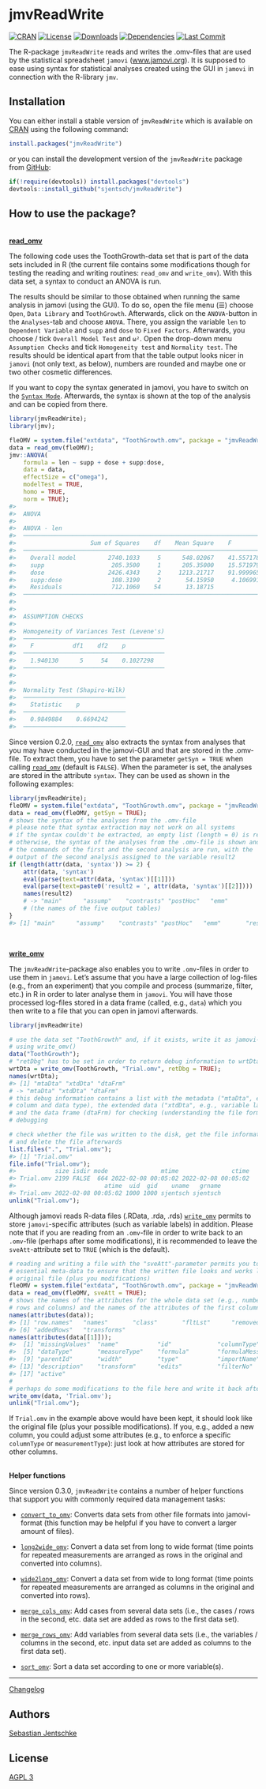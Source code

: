 
<!-- README.md is generated from README.Rmd. Please edit that file -->

# jmvReadWrite

<!-- badges: start -->

[![CRAN](http://www.r-pkg.org/badges/version/jmvReadWrite)](https://cran.r-project.org/package=jmvReadWrite)
[![License](https://img.shields.io/badge/License-AGPL%20v3-green.svg)](https://www.gnu.org/licenses/agpl-3.0.html)
[![Downloads](https://cranlogs.r-pkg.org/badges/jmvReadWrite?color=brightgreen)](https://cran.r-project.org/package=jmvReadWrite)
[![Dependencies](https://tinyverse.netlify.com/badge/jmvReadWrite)](https://cran.r-project.org/package=jmvReadWrite)
[![Last
Commit](https://img.shields.io/github/last-commit/sjentsch/jmvReadWrite)](https://github.com/sjentsch/jmvReadWrite)
<!-- badges: end -->

<!---
[//]: [![Build Status](https://travis-ci.com/sjentsch/jmvReadWrite.svg)](https://travis-ci.com/sjentsch/jmvReadWrite)
[//]: [![CI](https://github.com/sjentsch/jmvReadWrite/workflows/ci/badge.svg)](https://github.com/sjentsch/jmvReadWrite/actions?query=workflow%3Aci)
--->

The R-package `jmvReadWrite` reads and writes the .omv-files that are
used by the statistical spreadsheet `jamovi` (www.jamovi.org). It is
supposed to ease using syntax for statistical analyses created using the
GUI in `jamovi` in connection with the R-library `jmv`.

## Installation

You can either install a stable version of `jmvReadWrite` which is
available on [CRAN](https://cran.r-project.org/package=jmvReadWrite)
using the following command:

``` r
install.packages("jmvReadWrite")
```

or you can install the development version of the `jmvReadWrite` package
from [GitHub](https://github.com/sjentsch/jmvReadWrite):

``` r
if(!require(devtools)) install.packages("devtools")
devtools::install_github("sjentsch/jmvReadWrite")
```

## How to use the package?

<br /> [**read\_omv**](./reference/read_omv.html)

The following code uses the ToothGrowth-data set that is part of the
data sets included in R (the current file contains some modifications
though for testing the reading and writing routines: `read_omv` and
`write_omv`). With this data set, a syntax to conduct an ANOVA is run.

The results should be similar to those obtained when running the same
analysis in jamovi (using the GUI). To do so, open the file menu (☰)
choose `Open`, `Data Library` and `ToothGrowth`. Afterwards, click on
the `ANOVA`-button in the `Analyses`-tab and choose `ANOVA`. There, you
assign the variable `len` to `Dependent Variable` and `supp` and `dose`
to `Fixed Factors`. Afterwards, you choose / tick `Overall Model Test`
and `ω²`. Open the drop-down menu `Assumption Checks` and tick
`Homogeneity test` and `Normality test`. The results should be identical
apart from that the table output looks nicer in `jamovi` (not only text,
as below), numbers are rounded and maybe one or two other cosmetic
differences.

If you want to copy the syntax generated in jamovi, you have to switch
on the [`Syntax
Mode`](https://jamovi.readthedocs.io/en/latest/_pages/um_6_syntax_mode.html).
Afterwards, the syntax is shown at the top of the analysis and can be
copied from there.

``` r
library(jmvReadWrite);
library(jmv);

fleOMV = system.file("extdata", "ToothGrowth.omv", package = "jmvReadWrite");
data = read_omv(fleOMV);
jmv::ANOVA(
    formula = len ~ supp + dose + supp:dose,
    data = data,
    effectSize = c("omega"),
    modelTest = TRUE,
    homo = TRUE,
    norm = TRUE);
#> 
#>  ANOVA
#> 
#>  ANOVA - len                                                                                      
#>  ──────────────────────────────────────────────────────────────────────────────────────────────── 
#>                     Sum of Squares    df    Mean Square    F            p             ω²          
#>  ──────────────────────────────────────────────────────────────────────────────────────────────── 
#>    Overall model         2740.1033     5      548.02067    41.557178    < .0000001                
#>    supp                   205.3500     1      205.35000    15.571979     0.0002312    0.0554519   
#>    dose                  2426.4343     2     1213.21717    91.999965    < .0000001    0.6925788   
#>    supp:dose              108.3190     2       54.15950     4.106991     0.0218603    0.0236466   
#>    Residuals              712.1060    54       13.18715                                           
#>  ──────────────────────────────────────────────────────────────────────────────────────────────── 
#> 
#> 
#>  ASSUMPTION CHECKS
#> 
#>  Homogeneity of Variances Test (Levene's) 
#>  ──────────────────────────────────────── 
#>    F           df1    df2    p           
#>  ──────────────────────────────────────── 
#>    1.940130      5     54    0.1027298   
#>  ──────────────────────────────────────── 
#> 
#> 
#>  Normality Test (Shapiro-Wilk) 
#>  ───────────────────────────── 
#>    Statistic    p           
#>  ───────────────────────────── 
#>    0.9849884    0.6694242   
#>  ─────────────────────────────
```

Since version 0.2.0, [`read_omv`](./reference/read_omv.html) also
extracts the syntax from analyses that you may have conducted in the
jamovi-GUI and that are stored in the .omv-file. To extract them, you
have to set the parameter `getSyn = TRUE` when calling
[`read_omv`](./reference/read_omv.html) (default is `FALSE`). When the
parameter is set, the analyses are stored in the attribute `syntax`.
They can be used as shown in the following examples:

``` r
library(jmvReadWrite);
fleOMV = system.file("extdata", "ToothGrowth.omv", package = "jmvReadWrite");
data = read_omv(fleOMV, getSyn = TRUE);
# shows the syntax of the analyses from the .omv-file
# please note that syntax extraction may not work on all systems
# if the syntax couldn't be extracted, an empty list (length = 0) is returned,
# otherwise, the syntax of the analyses from the .omv-file is shown and  
# the commands of the first and the second analysis are run, with the
# output of the second analysis assigned to the variable result2
if (length(attr(data, 'syntax')) >= 2) {
    attr(data, 'syntax')
    eval(parse(text=attr(data, 'syntax')[[1]]))
    eval(parse(text=paste0('result2 = ', attr(data, 'syntax')[[2]])))
    names(result2)
    # -> "main"      "assump"    "contrasts" "postHoc"   "emm"
    # (the names of the five output tables)
}
#> [1] "main"      "assump"    "contrasts" "postHoc"   "emm"       "residsOV"
```

<br/>

[**write\_omv**](./reference/write_omv.html)

The `jmvReadWrite`-package also enables you to write `.omv`-files in
order to use them in `jamovi`. Let’s assume that you have a large
collection of log-files (e.g., from an experiment) that you compile and
process (summarize, filter, etc.) in R in order to later analyse them in
`jamovi`. You will have those processed log-files stored in a data frame
(called, e.g., `data`) which you then write to a file that you can open
in jamovi afterwards.

``` r
library(jmvReadWrite)

# use the data set "ToothGrowth" and, if it exists, write it as jamovi-file
# using write_omv()
data("ToothGrowth");
# "retDbg" has to be set in order to return debug information to wrtDta
wrtDta = write_omv(ToothGrowth, "Trial.omv", retDbg = TRUE);
names(wrtDta);
#> [1] "mtaDta" "xtdDta" "dtaFrm"
# -> "mtaDta" "xtdDta" "dtaFrm"
# this debug information contains a list with the metadata ("mtaDta", e.g.,
# column and data type), the extended data ("xtdDta", e.g., variable lables),
# and the data frame (dtaFrm) for checking (understanding the file format) and
# debugging

# check whether the file was written to the disk, get the file information (size, etc.)
# and delete the file afterwards
list.files(".", "Trial.omv");
#> [1] "Trial.omv"
file.info("Trial.omv");
#>           size isdir mode               mtime               ctime
#> Trial.omv 2199 FALSE  664 2022-02-08 00:05:02 2022-02-08 00:05:02
#>                         atime  uid  gid    uname   grname
#> Trial.omv 2022-02-08 00:05:02 1000 1000 sjentsch sjentsch
unlink("Trial.omv");
```

Although jamovi reads R-data files (.RData, .rda, .rds)
[`write_omv`](./reference/write_omv.html) permits to store
`jamovi`-specific attributes (such as variable labels) in addition.
Please note that if you are reading from an `.omv`-file in order to
write back to an `.omv`-file (perhaps after some modifications), it is
recommended to leave the `sveAtt`-attribute set to `TRUE` (which is the
default).

``` r
# reading and writing a file with the "sveAtt"-parameter permits you to keep
# essential meta-data to ensure that the written file looks and works like the
# original file (plus you modifications)
fleOMV = system.file("extdata", "ToothGrowth.omv", package = "jmvReadWrite");
data = read_omv(fleOMV, sveAtt = TRUE);
# shows the names of the attributes for the whole data set (e.g., number of
# rows and columns) and the names of the attributes of the first column
names(attributes(data));
#> [1] "row.names"   "names"       "class"       "fltLst"      "removedRows"
#> [6] "addedRows"   "transforms"
names(attributes(data[[1]]));
#>  [1] "missingValues"  "name"           "id"             "columnType"    
#>  [5] "dataType"       "measureType"    "formula"        "formulaMessage"
#>  [9] "parentId"       "width"          "type"           "importName"    
#> [13] "description"    "transform"      "edits"          "filterNo"      
#> [17] "active"
#
# perhaps do some modifications to the file here and write it back afterwards
write_omv(data, 'Trial.omv');
unlink("Trial.omv");
```

If `Trial.omv` in the example above would have been kept, it should look
like the original file (plus your possible modifications). If you, e.g.,
added a new column, you could adjust some attributes (e.g., to enforce a
specific `columnType` or `measurementType`): just look at how attributes
are stored for other columns. <br /><br />

**Helper functions**

Since version 0.3.0, `jmvReadWrite` contains a number of helper
functions that support you with commonly required data management tasks:

  - [`convert_to_omv`](./reference/convert_to_omv.html): Converts data
    sets from other file formats into jamovi-format (this function may
    be helpful if you have to convert a larger amount of files).

  - [`long2wide_omv`](./reference/long2wide_omv.html): Convert a data
    set from long to wide format (time points for repeated measurements
    are arranged as rows in the original and converted into columns).

  - [`wide2long_omv`](./reference/wide2long_omv.html): Convert a data
    set from wide to long format (time points for repeated measurements
    are arranged as columns in the original and converted into rows).

  - [`merge_cols_omv`](./reference/merge_cols_omv.html): Add cases from
    several data sets (i.e., the cases / rows in the second, etc. data
    set are added as rows to the first data set).

  - [`merge_rows_omv`](./reference/merge_rows_omv.html): Add variables
    from several data sets (i.e., the variables / columns in the second,
    etc. input data set are added as columns to the first data set).

  - [`sort_omv`](./reference/sort_omv.html): Sort a data set according
    to one or more variable(s).

-----

[Changelog](https://github.com/sjentsch/jmvReadWrite/blob/main/NEWS.md)

## Authors

[Sebastian Jentschke](https://www.uib.no/en/persons/Sebastian.Jentschke)

## License

[AGPL 3](https://github.com/sjentsch/jmvReadWrite/blob/main/LICENSE)
